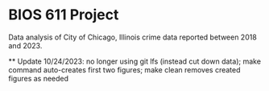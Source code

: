 # BIOS 611 Project

Data analysis of City of Chicago, Illinois crime data reported between 2018 and 2023.

** Update 10/24/2023: no longer using git lfs (instead cut down data); make command auto-creates first two figures; make clean removes created figures as needed